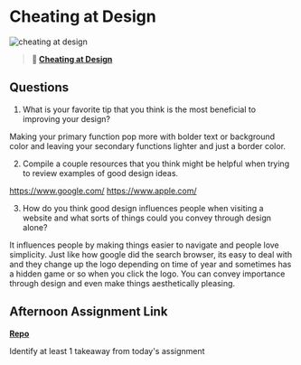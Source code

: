 # Cheating at Design

![cheating at design](https://bcw.blob.core.windows.net/public/img/courses/5247609446691139)

> **📖 [Cheating at Design](https://codeworksacademy.com/fs-student-guide/resources/wk1/04-Cheating-at-Design)**

## Questions

1. What is your favorite tip that you think is the most beneficial to improving your design?

Making your primary function pop more with bolder text or background color and leaving your secondary functions lighter and just a border color. 

2. Compile a couple resources that you think might be helpful when trying to review examples of good design ideas.

https://www.google.com/
https://www.apple.com/

3. How do you think good design influences people when visiting a website and what sorts of things could you convey through design alone?

It influences people by making things easier to navigate and people love simplicity. Just like how google did the search browser, its easy to deal with and they change up the logo depending on time of year and sometimes has a hidden game or so when you click the logo.
You can convey importance through design and even make things aesthetically pleasing.

## Afternoon Assignment Link

**[Repo](https://github.com/Seth-McCormick/Bootstrap-practice)**

Identify at least 1 takeaway from today's assignment
